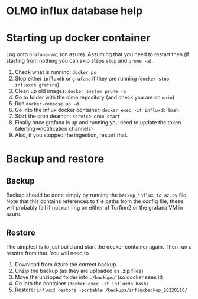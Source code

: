 # OLMO influx database help


# Starting up docker container

Log onto `Grafana-vm1` (on azure). Assuming that you need to restart then (if starting from nothing you can skip steps `stop` and `prune -a`).

  1. Check what is running: `docker ps`
  2. Stop either `influxdb` or `grafana` if they are running (`docker stop influxdb grafana`)
  3. Clean up old images: `docker system prune -a`
  4. Go to folder with the olmo repository (and check you are on `main`)
  5. Run `docker-compose up -d`
  6. Go into the influx docker container: `docker exec -it influxdb bash`
  7. Start the cron deamon: `service cron start`
  8. Finally once grafana is up and running you need to update the token (alerting->notification channels)
  9. Also, if you stopped the ingestion, restart that.


# Backup and restore

## Backup

Backup should be done simply by running the `backup_influx_to_az.py` file. Note that this
contains references to file paths from the config file, these will probably fail if not running
on either of Torfinn2 or the grafana VM in azure.

## Restore

The simplest is to just build and start the docker container again. Then run a resotre from that. You will
need to

  1. Download from Azure the correct backup.
  2. Unzip the backup (as they are uploaded as .zip files)
  3. Move the unzipped folder into `./backups/` (so docker sees it)
  4. Go into the container (`docker exec -it influxdb bash`)
  5. Restore: `influxd restore -portable /backups/influxbackup_20220110/`
